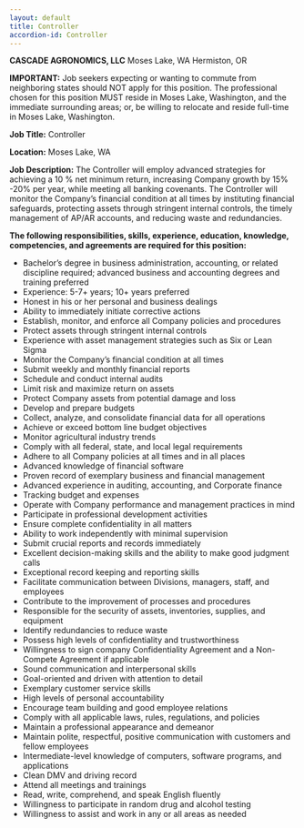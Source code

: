 ```yaml
---
layout: default
title: Controller
accordion-id: Controller 
---
```

**CASCADE AGRONOMICS, LLC**
Moses Lake, WA
Hermiston, OR

**IMPORTANT:** Job seekers expecting or wanting to commute from neighboring states should 	NOT apply for this position. The professional chosen for this position MUST reside in Moses 	Lake, Washington, and the immediate surrounding areas; or, be willing to relocate and reside 	full-time in Moses Lake, Washington. 

**Job Title:**  Controller 

**Location:**  Moses Lake, WA

**Job Description:** 
The Controller will employ advanced strategies for achieving a 10 % net minimum return, increasing Company growth by 15% -20% per year, while meeting all banking covenants. The Controller will monitor the Company’s financial condition at all times by instituting financial safeguards, protecting assets through stringent internal controls, the timely management of AP/AR accounts, and reducing waste and redundancies.

**The following responsibilities, skills, experience, education, knowledge, competencies, and agreements are required for this position:**

* Bachelor’s degree in business administration, accounting, or related discipline required; advanced business and accounting degrees and training preferred
* Experience: 5-7+ years; 10+ years preferred
* Honest in his or her personal and business dealings 
* Ability to immediately initiate corrective actions 
* Establish, monitor, and enforce all Company policies and procedures
* Protect assets through stringent internal controls
* Experience with asset management strategies such as Six or Lean Sigma 
* Monitor the Company’s financial condition at all times
* Submit weekly and monthly financial reports 
* Schedule and conduct internal audits
* Limit risk and maximize return on assets
* Protect Company assets from potential damage and loss
* Develop and prepare budgets
* Collect, analyze, and consolidate financial data for all operations
* Achieve or exceed bottom line budget objectives 
* Monitor agricultural industry trends
* Comply with all federal, state, and local legal requirements 
* Adhere to all Company policies at all times and in all places
* Advanced knowledge of financial software
* Proven record of exemplary business and financial management
* Advanced experience in auditing, accounting, and Corporate finance 
* Tracking budget and expenses
* Operate with Company performance and management practices in mind
* Participate in professional development activities 
* Ensure complete confidentiality in all matters
* Ability to work independently with minimal supervision
* Submit crucial reports and records immediately
* Excellent decision-making skills and the ability to make good judgment calls 
* Exceptional record keeping and reporting skills
* Facilitate communication between Divisions, managers, staff, and employees
* Contribute to the improvement of processes and procedures 
* Responsible for the security of assets, inventories, supplies, and equipment 
* Identify redundancies to reduce waste
* Possess high levels of confidentiality and trustworthiness
* Willingness to sign company Confidentiality Agreement and a Non-Compete Agreement if applicable 
* Sound communication and interpersonal skills
* Goal-oriented and driven with attention to detail
* Exemplary customer service skills 
* High levels of personal accountability
* Encourage team building and good employee relations 
* Comply with all applicable laws, rules, regulations, and policies
* Maintain a professional appearance and demeanor
* Maintain polite, respectful, positive communication with customers and fellow employees 
* Intermediate-level knowledge of computers, software programs, and applications
* Clean DMV and driving record
* Attend all meetings and trainings
* Read, write, comprehend, and speak English fluently
* Willingness to participate in random drug and alcohol testing 
* Willingness to assist and work in any or all areas as needed
